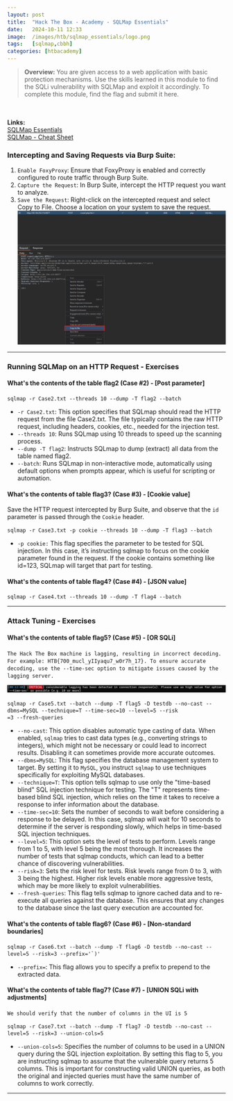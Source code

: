 ```yaml
---
layout: post
title:  "Hack The Box - Academy - SQLMap Essentials"
date:   2024-10-11 12:33
image:  /images/htb/sqlmap_essentials/logo.png
tags:   [sqlmap,cbbh]
categories: [htbacademy]
---
```


><b>Overview:</b>
You are given access to a web application with basic protection mechanisms. Use the skills learned in this module to find the SQLi vulnerability with SQLMap and exploit it accordingly. To complete this module, find the flag and submit it here.
<br/>

<br/>
<b>Links:</b>
<br/>
<a href="https://academy.hackthebox.com/module/58/section/509">SQLMap Essentials</a><br/>
<a href="https://jacozwarts.github.io/images/htb/sqlmap_essentials/Sqlmap_Essentials_Module_Cheat_Sheet.pdf">SQLMap - Cheat Sheet</a>
<br/>

### Intercepting and Saving Requests via Burp Suite:
1. `Enable FoxyProxy`: Ensure that FoxyProxy is enabled and correctly configured to route traffic through Burp Suite.
1. `Capture the Request`: In Burp Suite, intercept the HTTP request you want to analyze.
1. `Save the Request`: Right-click on the intercepted request and select Copy to File. Choose a location on your system to save the request.
![Save Burp Suite Request](/images/htb/sqlmap_essentials/burp-suite-save-request.png)
<hr/>

### Running SQLMap on an HTTP Request - Exercises

#### What's the contents of the table flag2 (Case #2) - [Post parameter]
```
sqlmap -r Case2.txt --threads 10 --dump -T flag2 --batch
```

- `-r Case2.txt`: This option specifies that SQLmap should read the HTTP request from the file Case2.txt. The file typically contains the raw HTTP request, including headers, cookies, etc., needed for the injection test.
- `--threads 10`: Runs SQLmap using 10 threads to speed up the scanning process.
- `--dump -T flag2`: Instructs SQLmap to dump (extract) all data from the table named flag2.
- `--batch`: Runs SQLmap in non-interactive mode, automatically using default options when prompts appear, which is useful for scripting or automation.

#### What's the contents of table flag3? (Case #3) - [Cookie value]
Save the HTTP request intercepted by Burp Suite, and observe that the `id` parameter is passed through the `Cookie` header.
```
sqlmap -r Case3.txt -p cookie --threads 10 --dump -T flag3 --batch
```
- `-p cookie:` This flag specifies the parameter to be tested for SQL injection. In this case, it’s instructing sqlmap to focus on the cookie parameter found in the request. If the cookie contains something like id=123, SQLmap will target that part for testing.

#### What's the contents of table flag4? (Case #4) - [JSON value]
```
sqlmap -r Case4.txt --threads 10 --dump -T flag4 --batch
```
<hr/>

### Attack Tuning - Exercises

#### What's the contents of table flag5? (Case #5) - [OR SQLi]

`The Hack The Box machine is lagging, resulting in incorrect decoding. For example: HTB{700_mucl_yIIyaqu7_w0r7h_17}. To ensure accurate decoding, use the --time-sec option to mitigate issues caused by the lagging server.`

![HTB Lagging](/images/htb/sqlmap_essentials/case5-lagging.png)

```
sqlmap -r Case5.txt --batch --dump -T flag5 -D testdb --no-cast --dbms=MySQL --technique=T --time-sec=10 --level=5 --risk
=3 --fresh-queries
```
- `--no-cast`: This option disables automatic type casting of data. When enabled, `sqlmap` tries to cast data types (e.g., converting strings to integers), which might not be necessary or could lead to incorrect results. Disabling it can sometimes provide more accurate outcomes.
- `--dbms=MySQL`: This flag specifies the database management system to target. By setting it to `MySQL`, you instruct `sqlmap` to use techniques specifically for exploiting MySQL databases.
- `--technique=T`: This option tells sqlmap to use only the "time-based blind" SQL injection technique for testing. The "T" represents time-based blind SQL injection, which relies on the time it takes to receive a response to infer information about the database.
- `--time-sec=10`: Sets the number of seconds to wait before considering a response to be delayed. In this case, sqlmap will wait for 10 seconds to determine if the server is responding slowly, which helps in time-based SQL injection techniques.
- `--level=5`: This option sets the level of tests to perform. Levels range from 1 to 5, with level 5 being the most thorough. It increases the number of tests that sqlmap conducts, which can lead to a better chance of discovering vulnerabilities.
- `--risk=3`: Sets the risk level for tests. Risk levels range from 0 to 3, with 3 being the highest. Higher risk levels enable more aggressive tests, which may be more likely to exploit vulnerabilities.
- `--fresh-queries`: This flag tells sqlmap to ignore cached data and to re-execute all queries against the database. This ensures that any changes to the database since the last query execution are accounted for.

#### What's the contents of table flag6? (Case #6) - [Non-standard boundaries]

```
sqlmap -r Case6.txt --batch --dump -T flag6 -D testdb --no-cast --level=5 --risk=3 --prefix='`)'
```
- `--prefix=`: This flag allows you to specify a prefix to prepend to the extracted data.

#### What's the contents of table flag7? (Case #7) - [UNION SQLi with adjustments]
`We should verify that the number of columns in the UI is 5`
```
sqlmap -r Case7.txt --batch --dump -T flag7 -D testdb --no-cast --level=5 --risk=3 --union-cols=5
```
- `--union-cols=5`: Specifies the number of columns to be used in a UNION query during the SQL injection exploitation. By setting this flag to 5, you are instructing sqlmap to assume that the vulnerable query returns 5 columns. This is important for constructing valid UNION queries, as both the original and injected queries must have the same number of columns to work correctly.

<hr/>